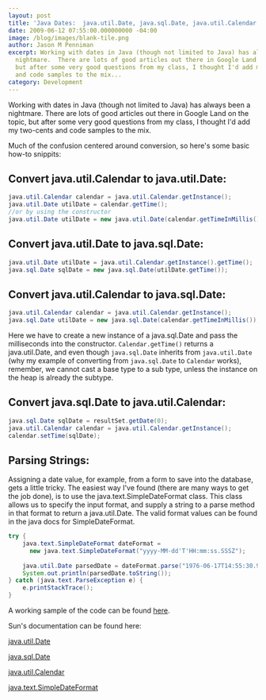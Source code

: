 ```yaml
---
layout: post
title: 'Java Dates:  java.util.Date, java.sql.Date, java.util.Calendar'
date: 2009-06-12 07:55:00.000000000 -04:00
image: /blog/images/blank-tile.png
author: Jason M Penniman
excerpt: Working with dates in Java (though not limited to Java) has always been a
  nightmare.  There are lots of good articles out there in Google Land on the topic,
  but after some very good questions from my class, I thought I'd add my two-cents
  and code samples to the mix...
category: Development
---
```

Working with dates in Java (though not limited to Java) has always been a nightmare.  There are lots of good articles out there in Google Land on the topic, but after some very good questions from my class, I thought I'd add my two-cents and code samples to the mix.

Much of the confusion centered around conversion, so here's some basic how-to snippits:

## Convert java.util.Calendar to java.util.Date:

``` java
java.util.Calendar calendar = java.util.Calendar.getInstance();
java.util.Date utilDate = calendar.getTime();
//or by using the constructor
java.util.Date utilDate = new java.util.Date(calendar.getTimeInMillis());
```

## Convert java.util.Date to java.sql.Date:

``` java
java.util.Date utilDate = java.util.Calendar.getInstance().getTime();
java.sql.Date sqlDate = new java.sql.Date(utilDate.getTime());
```

## Convert java.util.Calendar to java.sql.Date:

``` java
java.util.Calendar calendar = java.util.Calendar.getInstance();
java.sql.Date utilDate = new java.sql.Date(calendar.getTimeInMillis());
```

Here we have to create a new instance of a java.sql.Date and pass the milliseconds into the constructor.  `Calendar.getTime()` returns a java.util.Date, and even though `java.sql.Date` inherits from `java.util.Date` (why my example of converting from `java.sql.Date` to `Calendar` works), remember, we cannot cast a base type to a sub type, unless the instance on the heap is already the subtype.

## Convert java.sql.Date to java.util.Calendar:

``` java
java.sql.Date sqlDate = resultSet.getDate(0);
java.util.Calendar calendar = java.util.Calendar.getInstance();
calendar.setTime(sqlDate);
```

## Parsing Strings:

Assigning a date value, for example, from a form to save into the database, gets a little tricky.  The easiest way I've found (there are many ways to get the job done), is to use the java.text.SimpleDateFormat class.  This class allows us to specify the input format, and supply a string to a parse method in that format to return a java.util.Date.  The valid format values can be found in the java docs for SimpleDateFormat.

``` java
try {
    java.text.SimpleDateFormat dateFormat =
      new java.text.SimpleDateFormat("yyyy-MM-dd'T'HH:mm:ss.SSSZ");
    
    java.util.Date parsedDate = dateFormat.parse("1976-06-17T14:55:30.987-0500");
    System.out.println(parsedDate.toString());
} catch (java.text.ParseException e) {
    e.printStackTrace();
}
```

A working sample of the code can be found <a href="http://sites.google.com/site/enterprisedeveloperproject/code/JavaDatesExample.zip?attredirects=0">here</a>.

Sun's documentation can be found here:

<a href="http://java.sun.com/j2se/1.5.0/docs/api/java/util/Date.html">java.util.Date</a>

<a href="http://java.sun.com/j2se/1.5.0/docs/api/java/sql/Date.html">java.sql.Date</a>

<a href="http://java.sun.com/j2se/1.5.0/docs/api/java/util/Calendar.html">java.util.Calendar</a>

<a href="http://java.sun.com/j2se/1.5.0/docs/api/java/text/SimpleDateFormat.html">java.text.SimpleDateFormat</a>
